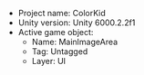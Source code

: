 <!-- UNITY CODE ASSIST INSTRUCTIONS START -->
- Project name: ColorKid
- Unity version: Unity 6000.2.2f1
- Active game object:
  - Name: MainImageArea
  - Tag: Untagged
  - Layer: UI
<!-- UNITY CODE ASSIST INSTRUCTIONS END -->